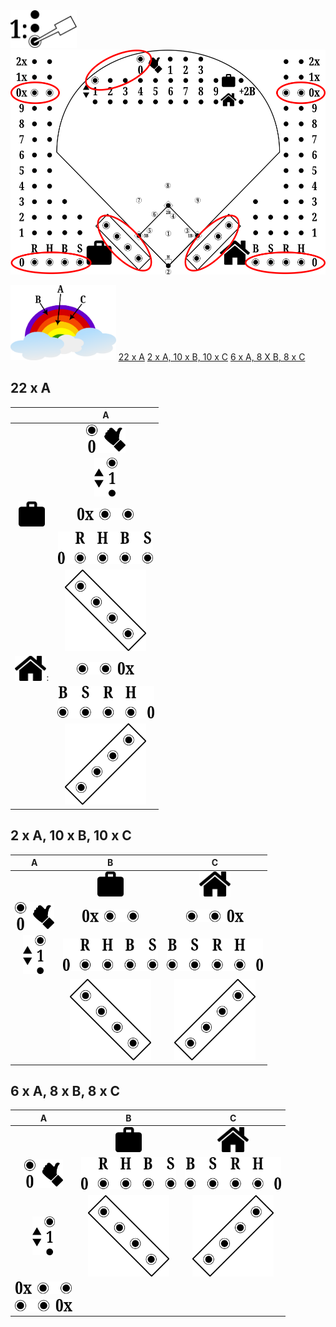 

<img src="step-1.png" height="60px"/>  

<img src="start.png" height="360px"/>

<img src="colours.png" height="120px"/> [22 x A](X-SETUP.md#22-x-a) [2 x A, 10 x B, 10 x C](X-SETUP.md#2-x-a-10-x-b-10-x-c) [6 x A, 8 X B, 8 x C](X-SETUP.md#6-x-a-8-x-b-8-x-c)

## 22 x A

| |A|
| :---: | :---: |
| | <img src="out0.png" height="45px"/> |
| | <img src="it1.png" height="62px"/> |
| <img src="visitors-icon.png" height="40px"/> | <img src="v-0x.png" height="20px"/>
| | <img src="v-RHBS0.png" height="52px"/>
| | <img src="v-dugout.png" height="130px"/>
| <img src="home-icon.png" height="40px"/>: | <img src="h-0x.png" height="20px"/>
| | <img src="h-BSRH0.png" height="52px"/>
| | <img src="h-dugout.png" height="130px"/>

## 2 x A, 10 x B, 10 x C

|A|B|C|
| :---: | :---: | :---:
| | <img src="visitors-icon.png" height="40px"/> | <img src="home-icon.png" height="40px"/>
| <img src="out0.png" height="45px"/> | <img src="v-0x.png" height="20px"/> | <img src="h-0x.png" height="20px"/>
| <img src="it1.png" height="62px"/> | <img src="v-RHBS0.png" height="52px"/> | <img src="h-BSRH0.png" height="52px"/>
| | <img src="v-dugout.png" height="130px"/> | <img src="h-dugout.png" height="130px"/>


## 6 x A, 8 x B, 8 x C

|A|B|C|
| :---: | :---: | :---:
| | <img src="visitors-icon.png" height="40px"/> | <img src="home-icon.png" height="40px"/>
| <img src="out0.png" height="45px"/> |  <img src="v-RHBS0.png" height="52px"/> | <img src="h-BSRH0.png" height="52px"/>
| <img src="it1.png" height="62px"/> | <img src="v-dugout.png" height="130px"/> | <img src="h-dugout.png" height="130px"/>
| <img src="v-0x.png" height="20px"/> | | | 
| <img src="h-0x.png" height="20px"/> | | |
